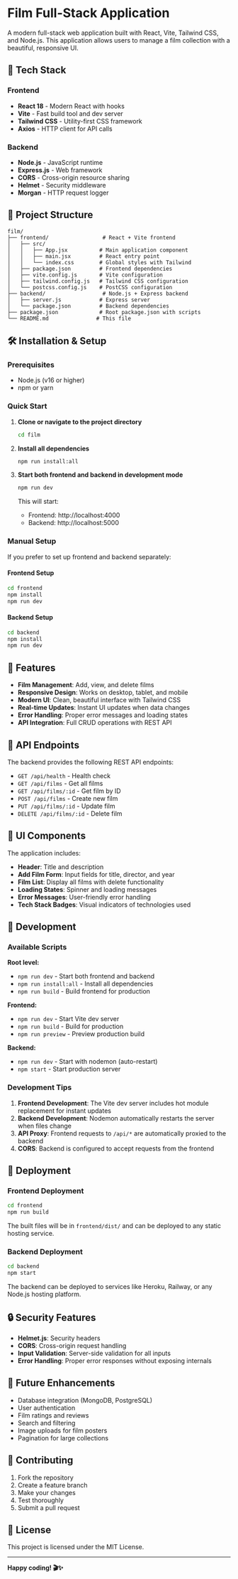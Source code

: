 # Film Full-Stack Application

A modern full-stack web application built with React, Vite, Tailwind CSS, and Node.js. This application allows users to manage a film collection with a beautiful, responsive UI.

## 🚀 Tech Stack

### Frontend
- **React 18** - Modern React with hooks
- **Vite** - Fast build tool and dev server
- **Tailwind CSS** - Utility-first CSS framework
- **Axios** - HTTP client for API calls

### Backend
- **Node.js** - JavaScript runtime
- **Express.js** - Web framework
- **CORS** - Cross-origin resource sharing
- **Helmet** - Security middleware
- **Morgan** - HTTP request logger

## 📁 Project Structure

```
film/
├── frontend/                 # React + Vite frontend
│   ├── src/
│   │   ├── App.jsx          # Main application component
│   │   ├── main.jsx         # React entry point
│   │   └── index.css        # Global styles with Tailwind
│   ├── package.json         # Frontend dependencies
│   ├── vite.config.js       # Vite configuration
│   ├── tailwind.config.js   # Tailwind CSS configuration
│   └── postcss.config.js    # PostCSS configuration
├── backend/                  # Node.js + Express backend
│   ├── server.js            # Express server
│   └── package.json         # Backend dependencies
├── package.json             # Root package.json with scripts
└── README.md               # This file
```

## 🛠️ Installation & Setup

### Prerequisites
- Node.js (v16 or higher)
- npm or yarn

### Quick Start

1. **Clone or navigate to the project directory**
   ```bash
   cd film
   ```

2. **Install all dependencies**
   ```bash
   npm run install:all
   ```

3. **Start both frontend and backend in development mode**
   ```bash
   npm run dev
   ```

   This will start:
   - Frontend: http://localhost:4000
   - Backend: http://localhost:5000

### Manual Setup

If you prefer to set up frontend and backend separately:

#### Frontend Setup
```bash
cd frontend
npm install
npm run dev
```

#### Backend Setup
```bash
cd backend
npm install
npm run dev
```

## 🎯 Features

- **Film Management**: Add, view, and delete films
- **Responsive Design**: Works on desktop, tablet, and mobile
- **Modern UI**: Clean, beautiful interface with Tailwind CSS
- **Real-time Updates**: Instant UI updates when data changes
- **Error Handling**: Proper error messages and loading states
- **API Integration**: Full CRUD operations with REST API

## 📡 API Endpoints

The backend provides the following REST API endpoints:

- `GET /api/health` - Health check
- `GET /api/films` - Get all films
- `GET /api/films/:id` - Get film by ID
- `POST /api/films` - Create new film
- `PUT /api/films/:id` - Update film
- `DELETE /api/films/:id` - Delete film

## 🎨 UI Components

The application includes:
- **Header**: Title and description
- **Add Film Form**: Input fields for title, director, and year
- **Film List**: Display all films with delete functionality
- **Loading States**: Spinner and loading messages
- **Error Messages**: User-friendly error handling
- **Tech Stack Badges**: Visual indicators of technologies used

## 🔧 Development

### Available Scripts

**Root level:**
- `npm run dev` - Start both frontend and backend
- `npm run install:all` - Install all dependencies
- `npm run build` - Build frontend for production

**Frontend:**
- `npm run dev` - Start Vite dev server
- `npm run build` - Build for production
- `npm run preview` - Preview production build

**Backend:**
- `npm run dev` - Start with nodemon (auto-restart)
- `npm start` - Start production server

### Development Tips

1. **Frontend Development**: The Vite dev server includes hot module replacement for instant updates
2. **Backend Development**: Nodemon automatically restarts the server when files change
3. **API Proxy**: Frontend requests to `/api/*` are automatically proxied to the backend
4. **CORS**: Backend is configured to accept requests from the frontend

## 🚀 Deployment

### Frontend Deployment
```bash
cd frontend
npm run build
```
The built files will be in `frontend/dist/` and can be deployed to any static hosting service.

### Backend Deployment
```bash
cd backend
npm start
```
The backend can be deployed to services like Heroku, Railway, or any Node.js hosting platform.

## 🔒 Security Features

- **Helmet.js**: Security headers
- **CORS**: Cross-origin request handling
- **Input Validation**: Server-side validation for all inputs
- **Error Handling**: Proper error responses without exposing internals

## 📝 Future Enhancements

- Database integration (MongoDB, PostgreSQL)
- User authentication
- Film ratings and reviews
- Search and filtering
- Image uploads for film posters
- Pagination for large collections

## 🤝 Contributing

1. Fork the repository
2. Create a feature branch
3. Make your changes
4. Test thoroughly
5. Submit a pull request

## 📄 License

This project is licensed under the MIT License.

---

**Happy coding! 🎬✨** 